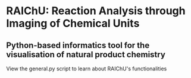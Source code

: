 # RAIChU: Reaction Analysis through Imaging of Chemical Units
## Python-based informatics  tool for the visualisation of natural product chemistry
View the general.py script to learn about RAIChU's functionalities

